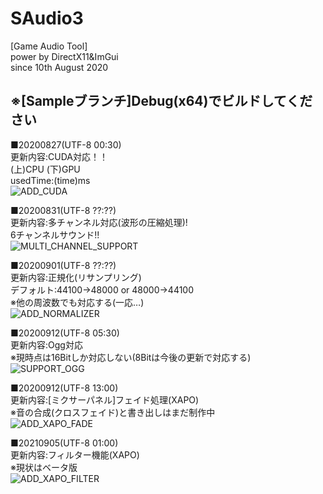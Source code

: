 # SAudio3  
[Game Audio Tool]  
power by DirectX11&ImGui  
since 10th August 2020  

## ※[Sampleブランチ]Debug(x64)でビルドしてください

■20200827(UTF-8 00:30)  
更新内容:CUDA対応！！  
(上)CPU (下)GPU  
usedTime:(time)ms  
![ADD_CUDA](https://i.gyazo.com/473520a2bc90a0357321211100ccfa47.png "20200827_1")  

■20200831(UTF-8 ??:??)  
更新内容:多チャンネル対応(波形の圧縮処理)!  
6チャンネルサウンド!!  
![MULTI_CHANNEL_SUPPORT](https://i.gyazo.com/170d2c9bfa3411f055667b989df57e3d.png "20200831_1")  

■20200901(UTF-8 ??:??)  
更新内容:正規化(リサンプリング)  
デフォルト:44100->48000 or 48000->44100  
※他の周波数でも対応する(一応…)  
![ADD_NORMALIZER](https://i.gyazo.com/8c6e1ec5224106214cc43b0cbc8d4de9.png "20200901_1")  

■20200912(UTF-8 05:30)  
更新内容:Ogg対応  
※現時点は16Bitしか対応しない(8Bitは今後の更新で対応する)  
![SUPPORT_OGG](https://i.gyazo.com/b624b2fd64e2af10c612b36c11a7d50e.png "20200912_1")  

■20200912(UTF-8 13:00)  
更新内容:[ミクサーパネル]フェイド処理(XAPO)  
※音の合成(クロスフェイド)と書き出しはまだ制作中  
![ADD_XAPO_FADE](https://i.gyazo.com/47d9823d32ba4488b4ee9dde174a9f66.png "20200912_2")

■20210905(UTF-8 01:00)  
更新内容:フィルター機能(XAPO)  
※現状はベータ版  
![ADD_XAPO_FILTER](https://user-images.githubusercontent.com/48704407/132100765-685ce232-ce78-463a-b3c9-3c6dacd4677b.png "20210905_1")